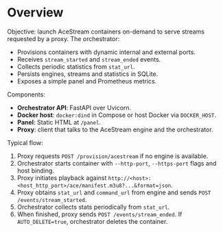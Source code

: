 

# Overview

Objective: launch AceStream containers on-demand to serve streams requested by a proxy. The orchestrator:
- Provisions containers with dynamic internal and external ports.
- Receives `stream_started` and `stream_ended` events.
- Collects periodic statistics from `stat_url`.
- Persists engines, streams and statistics in SQLite.
- Exposes a simple panel and Prometheus metrics.

Components:
- **Orchestrator API**: FastAPI over Uvicorn.
- **Docker host**: `docker:dind` in Compose or host Docker via `DOCKER_HOST`.
- **Panel**: Static HTML at `/panel`.
- **Proxy**: client that talks to the AceStream engine and the orchestrator.

Typical flow:
1. Proxy requests `POST /provision/acestream` if no engine is available.
2. Orchestrator starts container with `--http-port`, `--https-port` flags and host binding.
3. Proxy initiates playback against `http://<host>:<host_http_port>/ace/manifest.m3u8?...&format=json`.
4. Proxy obtains `stat_url` and `command_url` from engine and sends `POST /events/stream_started`.
5. Orchestrator collects stats periodically from `stat_url`.
6. When finished, proxy sends `POST /events/stream_ended`. If `AUTO_DELETE=true`, orchestrator deletes the container.
